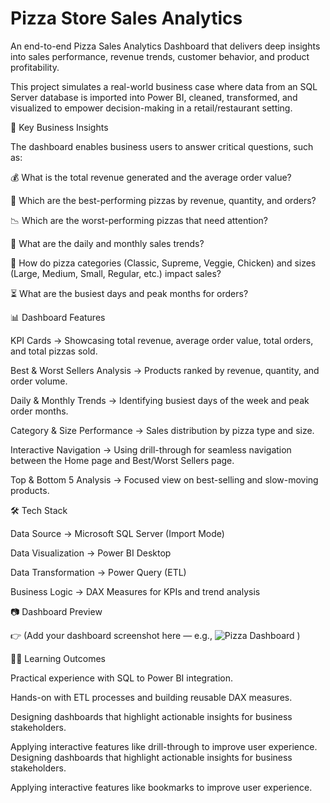 # Pizza Store Sales Analytics
An end-to-end Pizza Sales Analytics Dashboard that delivers deep insights into sales performance, revenue trends, customer behavior, and product profitability.

This project simulates a real-world business case where data from an SQL Server database is imported into Power BI, cleaned, transformed, and visualized to empower decision-making in a retail/restaurant setting.

🚀 Key Business Insights

The dashboard enables business users to answer critical questions, such as:

💰 What is the total revenue generated and the average order value?

🥇 Which are the best-performing pizzas by revenue, quantity, and orders?

📉 Which are the worst-performing pizzas that need attention?

📅 What are the daily and monthly sales trends?

🍕 How do pizza categories (Classic, Supreme, Veggie, Chicken) and sizes (Large, Medium, Small, Regular, etc.) impact sales?

⏳ What are the busiest days and peak months for orders?

📊 Dashboard Features

KPI Cards → Showcasing total revenue, average order value, total orders, and total pizzas sold.

Best & Worst Sellers Analysis → Products ranked by revenue, quantity, and order volume.

Daily & Monthly Trends → Identifying busiest days of the week and peak order months.

Category & Size Performance → Sales distribution by pizza type and size.

Interactive Navigation → Using drill-through for seamless navigation between the Home page and Best/Worst Sellers page.

Top & Bottom 5 Analysis → Focused view on best-selling and slow-moving products.

🛠️ Tech Stack

Data Source → Microsoft SQL Server (Import Mode)

Data Visualization → Power BI Desktop

Data Transformation → Power Query (ETL)

Business Logic → DAX Measures for KPIs and trend analysis

📷 Dashboard Preview

👉 (Add your dashboard screenshot here — e.g., ![Pizza Dashboard](images/pizza_dashboard.png) )

🧑‍💻 Learning Outcomes

Practical experience with SQL to Power BI integration.

Hands-on with ETL processes and building reusable DAX measures.

Designing dashboards that highlight actionable insights for business stakeholders.

Applying interactive features like drill-through to improve user experience.
Designing dashboards that highlight actionable insights for business stakeholders.

Applying interactive features like bookmarks to improve user experience.
